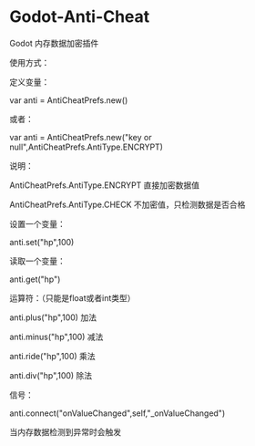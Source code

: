 # Godot-Anti-Cheat
Godot 内存数据加密插件

使用方式：

定义变量：

var anti = AntiCheatPrefs.new()

或者：

var anti = AntiCheatPrefs.new("key or null",AntiCheatPrefs.AntiType.ENCRYPT)


说明：

AntiCheatPrefs.AntiType.ENCRYPT 直接加密数据值

AntiCheatPrefs.AntiType.CHECK 不加密值，只检测数据是否合格

设置一个变量：

anti.set("hp",100)

读取一个变量：

anti.get("hp")


运算符：（只能是float或者int类型）

anti.plus("hp",100) 加法

anti.minus("hp",100) 减法

anti.ride("hp",100) 乘法

anti.div("hp",100) 除法


信号：

anti.connect("onValueChanged",self,"_onValueChanged")

当内存数据检测到异常时会触发
